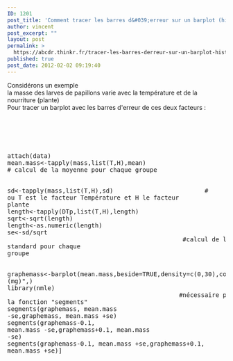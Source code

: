 ```yaml
---
ID: 1201
post_title: 'Comment tracer les barres d&#039;erreur sur un barplot (histogramme) à 2 facteurs avec R'
author: vincent
post_excerpt: ""
layout: post
permalink: >
  https://abcdr.thinkr.fr/tracer-les-barres-derreur-sur-un-barplot-histogramme-a-2-facteurs/
published: true
post_date: 2012-02-02 09:19:40
---
```

Considérons un exemple<br />la masse des larves de papillons varie avec la température et de la nourriture (plante)<br />Pour tracer un barplot avec les barres d'erreur de ces deux facteurs :<br /><br /> <pre><br /><br /> <br />attach(data)<br />mean.mass&lt;-tapply(mass,list(T,H),mean)       # calcul de la moyenne pour chaque groupe <br /><br />sd&lt;-tapply(mass,list(T,H),sd)                         # ou T est le facteur Température et H le facteur plante<br />length&lt;-tapply(DTp,list(T,H),length)<br />sqrt&lt;-sqrt(length)<br />length&lt;-as.numeric(length)<br />se&lt;-sd/sqrt                                                   #calcul de l'erreur standard pour chaque groupe<br /><br /><br />graphemass&lt;-barplot(mean.mass,beside=TRUE,density=c(0,30),col=1,ylim=c(0,15.2),font=3,ylab="masse (mg)",)<br />library(nmle)                                                #nécessaire pour appeler la fonction "segments" <br />segments(graphemass, mean.mass -se,graphemass, mean.mass +se)       <br />segments(graphemass-0.1, mean.mass -se,graphemass+0.1, mean.mass -se)<br />segments(graphemass-0.1, mean.mass +se,graphemass+0.1, mean.mass +se)]<br /> </pre>  <br /><br /><br /><br /><br /><br />